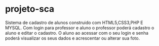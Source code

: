 # projeto-sca
 Sistema de cadastro de alunos construido com HTML5,CSS3,PHP E MYSQL.
 Com login para professor e aluno o professor poderá cadastro o aluno e editar o cadastro.
 O aluno ao acessar com o seu login e senha poderá visualizar os seus dados e acrescentar ou alterar sua foto.
